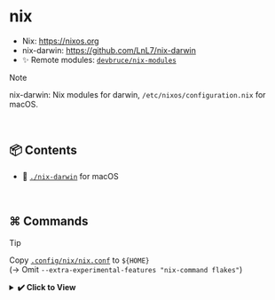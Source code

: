 # nix

- Nix: <https://nixos.org>
- nix-darwin: <https://github.com/LnL7/nix-darwin>  
- ✨ Remote modules: [`devbruce/nix-modules`](https://github.com/devbruce/nix-modules)

> [!NOTE]  
> nix-darwin: Nix modules for darwin, `/etc/nixos/configuration.nix` for macOS.

<br>

## 📦 Contents

- 📁 [`./nix-darwin`](./nix-darwin) for macOS  

<br>

## ⌘ Commands

> [!TIP]  
> Copy [`.config/nix/nix.conf`](.config/nix/nix.conf) to `${HOME}`  
> (→ Omit `--extra-experimental-features "nix-command flakes"`)

<details>
  <summary><b>✔️ Click to View</b></summary><br>

- Initialize nix-darwin flake file

```bash
nix flake init -t nix-darwin --extra-experimental-features "nix-command flakes"
```

- Install `darwin-rebuild` & apply Nix Flake configuration

```bash
nix run nix-darwin --extra-experimental-features "nix-command flakes" -- switch --flake ${NixFlakeFileDirPath}#${FlakeOutputName}
```

- Apply the Nix Flake configuration

```bash
darwin-rebuild switch --flake ${NixFlakeFileDirPath}#${FlakeOutputName}
```

- Update `flake.lock`

```bash
nix flake update --flake ${NixFlakeFileDirPath}
```

</details>
